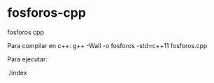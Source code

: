 # fosforos-cpp
fosforos cpp

Para compilar en c++: g++ -Wall -o fosforos -std=c++11 fosforos.cpp

Para ejecutar:

./index